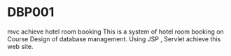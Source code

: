 # DBP001
mvc achieve hotel room booking
This is a system of hotel room booking on Course Design of database management.
Using JSP , Servlet achieve this web site.
